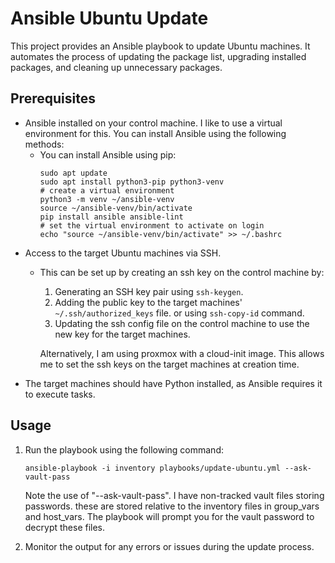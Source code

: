 # Ansible Ubuntu Update

This project provides an Ansible playbook to update Ubuntu machines. It automates the process of updating the package list, upgrading installed packages, and cleaning up unnecessary packages.

## Prerequisites

- Ansible installed on your control machine. I like to use a virtual environment for this. You can install Ansible using the following methods:
   * You can install Ansible using pip:
      ```shell
     sudo apt update
     sudo apt install python3-pip python3-venv
     # create a virtual environment
     python3 -m venv ~/ansible-venv
     source ~/ansible-venv/bin/activate
     pip install ansible ansible-lint
     # set the virtual environment to activate on login
     echo "source ~/ansible-venv/bin/activate" >> ~/.bashrc
     
     ```
- Access to the target Ubuntu machines via SSH.
   * This can be set up by creating an ssh key on the control machine by:
      1. Generating an SSH key pair using `ssh-keygen`.
      2. Adding the public key to the target machines' `~/.ssh/authorized_keys` file. or using `ssh-copy-id` command.
      3. Updating the ssh config file on the control machine to use the new key for the target machines.

      Alternatively, I am using proxmox with a cloud-init image. This allows me to set the ssh keys on the target machines at creation time.
- The target machines should have Python installed, as Ansible requires it to execute tasks.

## Usage

1. Run the playbook using the following command:

   ```shell
   ansible-playbook -i inventory playbooks/update-ubuntu.yml --ask-vault-pass
   ```

   Note the use of "--ask-vault-pass". I have non-tracked vault files storing passwords. these are stored relative to the inventory files in group_vars and host_vars. The playbook will prompt you for the vault password to decrypt these files.

2. Monitor the output for any errors or issues during the update process.
